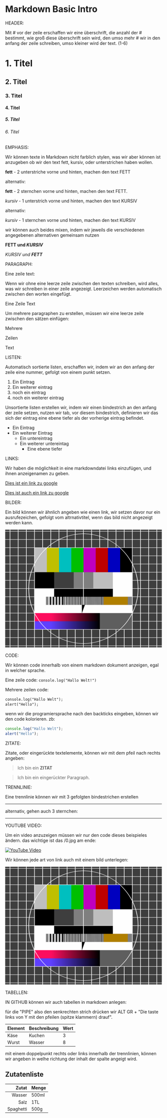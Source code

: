# Markdown Basic Intro

HEADER:

Mit # vor der zeile erschaffen wir eine überschrift, die anzahl der # bestimmt, wie groß diese überschrift sein wird, den umso mehr # wir in den anfang der zeile schreiben, umso kleiner wird der text. (1-6)

# 1. Titel

## 2. Titel

### 3. Titel

#### 4. Titel

##### 5. Titel

###### 6. Titel


EMPHASIS:

Wir können texte in Markdown nicht farblich stylen, was wir aber können ist anzugeben ob wir den text fett, kursiv, oder unterstrichen haben wollen.

__fett__ - 2 unterstriche vorne und hinten, machen den text FETT

alternativ:

**fett** - 2 sternchen vorne und hinten, machen den text FETT.

_kursiv_ - 1 unterstrich vorne und hinten, machen den text KURSIV

alternativ:

*kursiv* - 1 sternchen vorne und hinten, machen den text KURSIV

wir können auch beides mixen, indem wir jeweils die verschiedenen angegebenen alternativen gemeinsam nutzen

**FETT und _KURSIV_**

_KURSIV und **FETT**_

PARAGRAPH:

Eine zeile text:

Wenn wir ohne eine leerze zeile zwischen den texten schreiben, wird alles, was wir schreiben in einer zeile angezeigt. Leerzeichen werden automatisch zwischen den worten eingefügt.

Eine
Zeile
Text

Um mehrere paragraphen zu erstellen, müssen wir eine leerze zeile zwischen den sätzen einfügen:

Mehrere

Zeilen

Text

LISTEN:

Automatisch sortierte listen, erschaffen wir, indem wir an den anfang der zeile eine nummer, gefolgt von einem punkt setzen.

1. Ein Eintrag
2. Ein weiterer eintrag
3. noch ein eintrag
4. noch ein weiterer eintrag

Unsortierte listen erstellen wir, indem wir einen bindestrich an den anfang der zeile setzen, nutzen wir tab, vor diesem bindestrich, definieren wir das sich der eintrag eine ebene tiefer als der vorherige eintrag befindet.

- Ein Eintrag
- Ein weiterer Eintrag
    - Ein untereintrag
    - Ein weiterer untereintag
        - Eine ebene tiefer

LINKS:

Wir haben die möglichkeit in eine markdowndatei links einzufügen, und ihnen anzeigenamen zu geben.

[Dies ist ein link zu google](https://www.google.de)

[Dies ist auch ein link zu google](https://www.google.de "Google")

BILDER:

Ein bild können wir ähnlich angeben wie einen link, wir setzen davor nur ein ausrufezeichen, gefolgt vom altrnativtitel, wenn das bild nicht angezeigt werden kann.

![Dies ist ein Testbild](testbild.png)

CODE:

Wir können code innerhalb von einem markdown dokument anzeigen, egal in welcher sprache.

Eine zeile code: `console.log("Hallo Welt!")`

Mehrere zeilen code: 

```
console.log("Hallo Welt");
alert("Hello");
```

wenn wir die programiersprache nach den backticks eingeben, können wir den code kolorieren. zb:

```js
console.log("Hallo Welt");
alert("Hello");
```

ZITATE:

Zitate, oder eingerückte textelemente, können wir mit dem pfeil nach rechts angeben:

> Ich bin ein **ZITAT**

> Ich bin ein eingerückter
> Paragraph.

TRENNLINIE:

Eine trennlinie können wir mit 3 gefolgten bindestrichen erstellen

---

alternativ, gehen auch 3 sternchen:

***

YOUTUBE VIDEO:

Um ein video anzuzeigen müssen wir nur den code dieses beispieles ändern. das wichtige ist das /0.jpg am ende:

[![YouTube Video](https://img.youtube.com/vi/-OTc0Ki7Sv0/0.jpg)](http://www.youtube.com/watch?v=-OTc0Ki7Sv0)

Wir können jede art von link auch mit einem bild unterlegen:

[![alt text](testbild.png "Testbild")](https://www.google.de)

TABELLEN:

IN GITHUB können wir auch tabellen in markdown anlegen:

für die "PIPE" also den senkrechten strich drücken wir ALT GR + "Die taste links von Y mit den pfeilen (spitze klammern) drauf".

| Element | Beschreibung | Wert |
|---------|--------------|------|
| Käse    | Kuchen       | 3    |
| Wurst   | Wasser       | 8    |

mit einem doppelpunkt rechts oder links innerhalb der trennlinien, können wir angeben in welhe richtung der inhalt der spalte angeigt wird.

## Zutatenliste

| Zutat  | Menge |
|-------:|-------|
| Wasser | 500ml |
| Salz   | 1TL   |
| Spaghetti | 500g |

